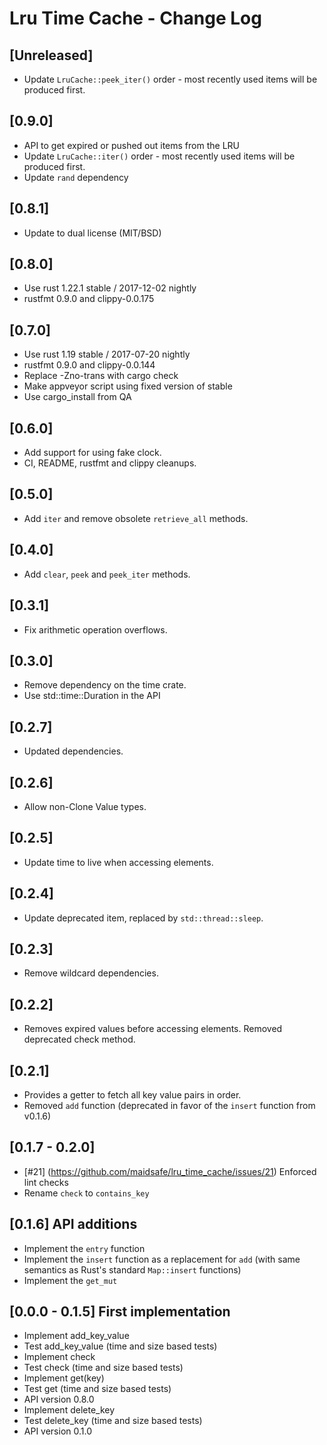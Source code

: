 # Lru Time Cache - Change Log

## [Unreleased]

- Update `LruCache::peek_iter()` order - most recently used items will be
  produced first.

## [0.9.0]

- API to get expired or pushed out items from the LRU
- Update `LruCache::iter()` order - most recently used items will be produced
  first.
- Update `rand` dependency

## [0.8.1]
- Update to dual license (MIT/BSD)

## [0.8.0]
- Use rust 1.22.1 stable / 2017-12-02 nightly
- rustfmt 0.9.0 and clippy-0.0.175

## [0.7.0]
- Use rust 1.19 stable / 2017-07-20 nightly
- rustfmt 0.9.0 and clippy-0.0.144
- Replace -Zno-trans with cargo check
- Make appveyor script using fixed version of stable
- Use cargo_install from QA

## [0.6.0]
- Add support for using fake clock.
- CI, README, rustfmt and clippy cleanups.

## [0.5.0]
- Add `iter` and remove obsolete `retrieve_all` methods.

## [0.4.0]
- Add `clear`, `peek` and `peek_iter` methods.

## [0.3.1]
- Fix arithmetic operation overflows.

## [0.3.0]
- Remove dependency on the time crate.
- Use std::time::Duration in the API

## [0.2.7]
- Updated dependencies.

## [0.2.6]
- Allow non-Clone Value types.

## [0.2.5]
- Update time to live when accessing elements.

## [0.2.4]
- Update deprecated item, replaced by `std::thread::sleep`.

## [0.2.3]
- Remove wildcard dependencies.

## [0.2.2]
- Removes expired values before accessing elements. Removed deprecated check method.

## [0.2.1]
- Provides a getter to fetch all key value pairs in order.
- Removed `add` function (deprecated in favor of the `insert` function from v0.1.6)

## [0.1.7 - 0.2.0]
- [#21] (https://github.com/maidsafe/lru_time_cache/issues/21) Enforced lint checks
- Rename `check` to `contains_key`

## [0.1.6] API additions
- Implement the `entry` function
- Implement the `insert` function as a replacement for `add` (with same semantics as Rust's standard `Map::insert` functions)
- Implement the `get_mut`

## [0.0.0 - 0.1.5] First implementation
- Implement add_key_value
- Test add_key_value (time and size based tests)
- Implement check
- Test check (time and size based tests)
- Implement get(key)
- Test get (time and size based tests)
- API version 0.8.0
- Implement delete_key
- Test delete_key (time and size based tests)
- API version 0.1.0
